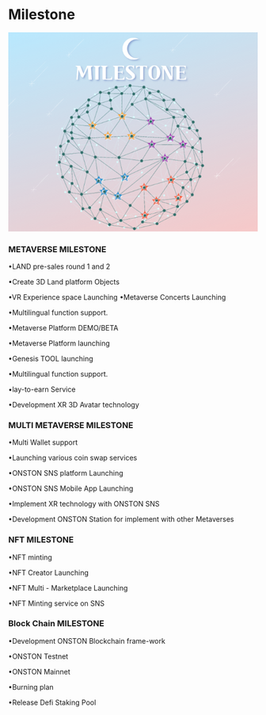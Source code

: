# Milestone

![](<../.gitbook/assets/image (5).png>)

### METAVERSE MILESTONE&#x20;

•LAND pre-sales round 1 and 2&#x20;

•Create 3D Land platform Objects&#x20;

•VR Experience space Launching •Metaverse Concerts Launching&#x20;

•Multilingual function support.&#x20;

•Metaverse Platform DEMO/BETA&#x20;

•Metaverse Platform launching&#x20;

•Genesis TOOL launching&#x20;

•Multilingual function support.

&#x20;•lay-to-earn Service

&#x20;•Development XR 3D Avatar technology

### MULTI METAVERSE MILESTONE

•Multi Wallet support&#x20;

•Launching various coin swap services&#x20;

•ONSTON SNS platform Launching&#x20;

•ONSTON SNS Mobile App Launching&#x20;

•Implement XR technology with ONSTON SNS&#x20;

•Development ONSTON Station for implement with other Metaverses



### NFT MILESTONE&#x20;

•NFT minting&#x20;

•NFT Creator Launching&#x20;

•NFT Multi - Marketplace Launching

•NFT Minting service on SNS

### Block Chain MILESTONE

•Development ONSTON Blockchain frame-work&#x20;

•ONSTON Testnet&#x20;

•ONSTON Mainnet&#x20;

•Burning plan&#x20;

•Release Defi Staking Pool

